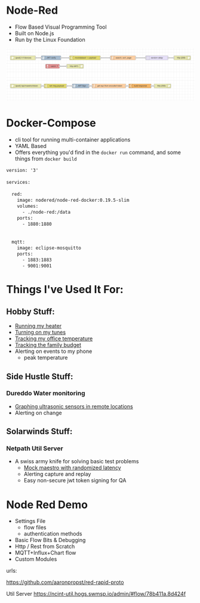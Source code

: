 # Node-Red

- Flow Based Visual Programming Tool
- Built on Node.js
- Run by the Linux Foundation

![maestro flow](../static/maestro-flow.png)

# Docker-Compose

- cli tool for running multi-container applications
- YAML Based
- Offers everything you'd find in the `docker run` command, and some things from `docker build`

```
version: '3'
 
services:

  red:
    image: nodered/node-red-docker:0.19.5-slim
    volumes:
      - ./node-red:/data
    ports:
      - 1880:1880


  mqtt:
    image: eclipse-mosquitto
    ports: 
      - 1883:1883
      - 9001:9001
```
<!-- 
# Server Duct tape

## Node-Red
- Sticking sensors to timeseries databases
- Sticking uis to mqtt
- Mock backends for UI

## Docker-Compose
Sticking SSL to anything -->


# Things I've Used It For:

## Hobby Stuff:

- [Running my heater](../static/esp-switchy.jpg)
- [Turning on my tunes](../static/Redfish-Dashboard.png)
- [Tracking my office temperature](../static/Redfish-Dashboard.png)
- [Tracking the family budget](../static/Redfish-Dashboard.png)
- Alerting on events to my phone
    - peak temperature

## Side Hustle Stuff:

### Dureddo Water monitoring
- [Graphing ultrasonic sensors in remote locations](../static/dureddo-grafana-dash.png)
- Alerting on change

## Solarwinds Stuff:

### Netpath Util Server
- A swiss army knife for solving basic test problems
    - [Mock maestro with randomized latency](../static/maestro-flow.png)
    - Alerting capture and replay
    - Easy non-secure jwt token signing for QA




# Node Red Demo

* Settings File
    - flow files
    - authentication methods
* Basic Flow Bits & Debugging
* Http / Rest from Scratch
* MQTT+Influx+Chart flow
* Custom Modules



urls:


https://github.com/aaronpropst/red-rapid-proto

Util Server
https://ncint-util.hogs.swmsp.io/admin/#flow/78b411a.8d424f



